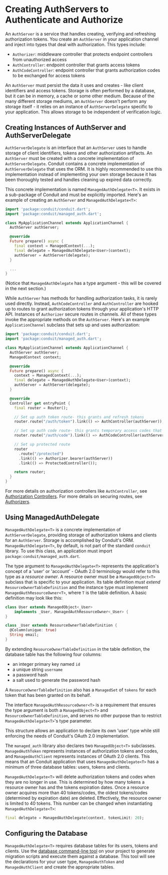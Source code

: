 # Creating AuthServers to Authenticate and Authorize

An `AuthServer` is a service that handles creating, verifying and refreshing authorization tokens. You create an `AuthServer` in your application channel and inject into types that deal with authorization. This types include:

* `Authorizer`: middleware controller that protects endpoint controllers from unauthorized access
* `AuthController`: endpoint controller that grants access tokens
* `AuthCodeController`: endpoint controller that grants authorization codes to be exchanged for access tokens

An `AuthServer` must persist the data it uses and creates - like client identifiers and access tokens. Storage is often performed by a database, but it can be in memory, a cache or some other medium. Because of the many different storage mediums, an `AuthServer` doesn't perform any storage itself - it relies on an instance of `AuthServerDelegate` specific to your application. This allows storage to be independent of verification logic.

## Creating Instances of AuthServer and AuthServerDelegate

`AuthServerDelegate` is an interface that an `AuthServer` uses to handle storage of client identifiers, tokens and other authorization artifacts. An `AuthServer` must be created with a concrete implementation of `AuthServerDelegate`. Conduit contains a concrete implementation of `AuthServerDelegate` that uses the ORM. It is highly recommended to use this implementation instead of implementing your own storage because it has been thoroughly tested and handles cleaning up expired data correctly.

This concrete implementation is named `ManagedAuthDelegate<T>`. It exists in a sub-package of Conduit and must be explicitly imported. Here's an example of creating an `AuthServer` and `ManagedAuthDelegate<T>`:

```dart
import 'package:conduit/conduit.dart';
import 'package:conduit/managed_auth.dart';

class MyApplicationChannel extends ApplicationChannel {  
  AuthServer authServer;

  @override
  Future prepare() async {
    final context = ManagedContext(...);
    final delegate = ManagedAuthDelegate<User>(context);
    authServer = AuthServer(delegate);
  }

  ...
}
```

\(Notice that `ManagedAuthDelegate` has a type argument - this will be covered in the next section.\)

While `AuthServer` has methods for handling authorization tasks, it is rarely used directly. Instead, `AuthCodeController` and `AuthController` are hooked up to routes to grant authorization tokens through your application's HTTP API. Instances of `Authorizer` secure routes in channels. All of these types invoke the appropriate methods on the `AuthServer`. Here's an example `ApplicationChannel` subclass that sets up and uses authorization:

```dart
import 'package:conduit/conduit.dart';
import 'package:conduit/managed_auth.dart';

class MyApplicationChannel extends ApplicationChannel {
  AuthServer authServer;
  ManagedContext context;

  @override
  Future prepare() async {
    context = ManagedContext(...);
    final delegate = ManagedAuthDelegate<User>(context);
    authServer = AuthServer(delegate);
  }

  @override
  Controller get entryPoint {
    final router = Router();

    // Set up auth token route- this grants and refresh tokens
    router.route("/auth/token").link(() => AuthController(authServer));

    // Set up auth code route- this grants temporary access codes that can be exchanged for token
    router.route("/auth/code").link(() => AuthCodeController(authServer));

    // Set up protected route
    router
      .route("/protected")
      .link(() => Authorizer.bearer(authServer))
      .link(() => ProtectedController());

    return router;
  }
}
```

For more details on authorization controllers like `AuthController`, see [Authorization Controllers](controllers.md). For more details on securing routes, see [Authorizers](authorizer.md).

## Using ManagedAuthDelegate

`ManagedAuthDelegate<T>` is a concrete implementation of `AuthServerDelegate`, providing storage of authorization tokens and clients for an `AuthServer`. Storage is accomplished by Conduit's ORM. `ManagedAuthDelegate<T>`, by default, is not part of the standard `conduit` library. To use this class, an application must import `package:conduit/managed_auth.dart`.

The type argument to `ManagedAuthDelegate<T>` represents the application's concept of a 'user' or 'account' - OAuth 2.0 terminology would refer to this type as a _resource owner_. A resource owner must be a `ManagedObject<T>` subclass that is specific to your application. Its table definition _must extend_ `ResourceOwnerTableDefinition` and the instance type must implement `ManagedAuthResourceOwner<T>`, where `T` is the table definition. A basic definition may look like this:

```dart
class User extends ManagedObject<_User>
    implements _User, ManagedAuthResourceOwner<_User> {
}

class _User extends ResourceOwnerTableDefinition {
  @Column(unique: true)
  String email;
}
```

By extending `ResourceOwnerTableDefinition` in the table definition, the database table has the following four columns:

* an integer primary key named `id`
* a unique string `username`
* a password hash
* a salt used to generate the password hash

A `ResourceOwnerTableDefinition` also has a `ManagedSet` of `tokens` for each token that has been granted on its behalf.

The interface `ManagedAuthResourceOwner<T>` is a requirement that ensures the type argument is both a `ManagedObject<T>` and `ResourceOwnerTableDefinition`, and serves no other purpose than to restrict `ManagedAuthDelegate<T>`'s type parameter.

This structure allows an application to declare its own 'user' type while still enforcing the needs of Conduit's OAuth 2.0 implementation.

The `managed_auth` library also declares two `ManagedObject<T>` subclasses. `ManagedAuthToken` represents instances of authorization tokens and codes, and `ManagedAuthClient` represents instances of OAuth 2.0 clients. This means that an Conduit application that uses `ManagedAuthDelegate<T>` has a minimum of three database tables: users, tokens and clients.

`ManagedAuthDelegate<T>` will delete authorization tokens and codes when they are no longer in use. This is determined by how many tokens a resource owner has and the tokens expiration dates. Once a resource owner acquires more than 40 tokens/codes, the oldest tokens/codes \(determined by expiration date\) are deleted. Effectively, the resource owner is limited to 40 tokens. This number can be changed when instantiating `ManagedAuthDelegate<T>`:

```dart
final delegate = ManagedAuthDelegate(context, tokenLimit: 20);
```

## Configuring the Database

`ManagedAuthDelegate<T>` requires database tables for its users, tokens and clients. Use the [database command-line tool](../db/db_tools.md) on your project to generate migration scripts and execute them against a database. This tool will see the declarations for your user type, `ManagedAuthToken` and `ManagedAuthClient` and create the appropriate tables.

